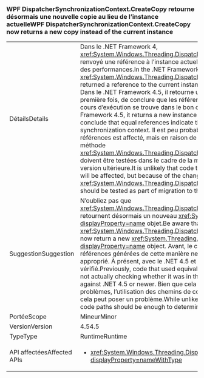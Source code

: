 ### <a name="wpf-dispatchersynchronizationcontextcreatecopy-now-returns-a-new-copy-instead-of-the-current-instance"></a><span data-ttu-id="63576-101">WPF DispatcherSynchronizationContext.CreateCopy retourne désormais une nouvelle copie au lieu de l’instance actuelle</span><span class="sxs-lookup"><span data-stu-id="63576-101">WPF DispatcherSynchronizationContext.CreateCopy now returns a new copy instead of the current instance</span></span>

|   |   |
|---|---|
|<span data-ttu-id="63576-102">Détails</span><span class="sxs-lookup"><span data-stu-id="63576-102">Details</span></span>|<span data-ttu-id="63576-103">Dans le .NET Framework 4, <xref:System.Windows.Threading.DispatcherSynchronizationContext.CreateCopy> renvoyé une référence à l’instance actuelle, principalement comme une optimisation des performances.</span><span class="sxs-lookup"><span data-stu-id="63576-103">In the .NET Framework 4, <xref:System.Windows.Threading.DispatcherSynchronizationContext.CreateCopy> returned a reference to the current instance, primarily as a performance optimization.</span></span> <span data-ttu-id="63576-104">Dans le .NET Framework 4.5, il retourne une nouvelle instance, ce qui permet, pour la première fois, de conclure que les références égales indiquent que le thread en cours d’exécution se trouve dans le bon contexte de synchronisation.</span><span class="sxs-lookup"><span data-stu-id="63576-104">In the .NET Framework 4.5, it returns a new instance which makes it possible for the first time to conclude that equal references indicate the executing thread is in the correct synchronization context.</span></span>  <span data-ttu-id="63576-105">Il est peu probable que le code qui vérifie l’identité de ces références est affecté, mais en raison de la modification, le code qui appelle la méthode <xref:System.Windows.Threading.DispatcherSynchronizationContext.CreateCopy> doivent être testées dans le cadre de la migration vers .NET Framework 4.5 ou une version ultérieure.</span><span class="sxs-lookup"><span data-stu-id="63576-105">It is unlikely that code that checks the identity of these references will be affected, but because of the change, code that calls <xref:System.Windows.Threading.DispatcherSynchronizationContext.CreateCopy> should be tested as part of migration to the .NET Framework 4.5 or newer.</span></span>|
|<span data-ttu-id="63576-106">Suggestion</span><span class="sxs-lookup"><span data-stu-id="63576-106">Suggestion</span></span>|<span data-ttu-id="63576-107">N’oubliez pas que <xref:System.Windows.Threading.DispatcherSynchronizationContext.CreateCopy> retournent désormais un nouveau <xref:System.Threading.SynchronizationContext?displayProperty=name> objet.</span><span class="sxs-lookup"><span data-stu-id="63576-107">Be aware that <xref:System.Windows.Threading.DispatcherSynchronizationContext.CreateCopy> will now return a new <xref:System.Threading.SynchronizationContext?displayProperty=name> object.</span></span> <span data-ttu-id="63576-108">Avant, le code qui utilisait l’équivalence des références générées de cette manière ne vérifiait pas réellement si le contexte était approprié. À présent, avec le .NET 4.5 et ultérieur, le contexte est bien vérifié.</span><span class="sxs-lookup"><span data-stu-id="63576-108">Previously, code that used equivalence of references generated this way was not actually checking whether it was in the proper context, but does when built against .NET 4.5 or newer.</span></span>  <span data-ttu-id="63576-109">Bien que cela soit peu susceptible de provoquer des problèmes, l’utilisation des chemins de code concernés doit suffire à déterminer si cela peut poser un problème.</span><span class="sxs-lookup"><span data-stu-id="63576-109">While unlikely to cause issues, exercising the affected code paths should be enough to determine if this poses any problem.</span></span>|
|<span data-ttu-id="63576-110">Portée</span><span class="sxs-lookup"><span data-stu-id="63576-110">Scope</span></span>|<span data-ttu-id="63576-111">Mineur</span><span class="sxs-lookup"><span data-stu-id="63576-111">Minor</span></span>|
|<span data-ttu-id="63576-112">Version</span><span class="sxs-lookup"><span data-stu-id="63576-112">Version</span></span>|<span data-ttu-id="63576-113">4.5</span><span class="sxs-lookup"><span data-stu-id="63576-113">4.5</span></span>|
|<span data-ttu-id="63576-114">Type</span><span class="sxs-lookup"><span data-stu-id="63576-114">Type</span></span>|<span data-ttu-id="63576-115">Runtime</span><span class="sxs-lookup"><span data-stu-id="63576-115">Runtime</span></span>|
|<span data-ttu-id="63576-116">API affectées</span><span class="sxs-lookup"><span data-stu-id="63576-116">Affected APIs</span></span>|<ul><li><xref:System.Windows.Threading.DispatcherSynchronizationContext.CreateCopy?displayProperty=nameWithType></li></ul>|

